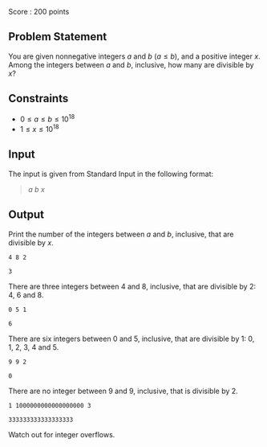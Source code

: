Score : $200$ points

## Problem Statement

You are given nonnegative integers $a$ and $b$ ($a \leq b$), and a positive integer $x$.
Among the integers between $a$ and $b$, inclusive, how many are divisible by $x$?

## Constraints

- $0 \leq a \leq b \leq 10^{18}$
- $1 \leq x \leq 10^{18}$

## Input

The input is given from Standard Input in the following format:

> $a$ $b$ $x$

## Output

Print the number of the integers between $a$ and $b$, inclusive, that are divisible by $x$.

```input1
4 8 2
```

```output1
3
```

There are three integers between $4$ and $8$, inclusive, that are divisible by $2$: $4$, $6$ and $8$.

```input2
0 5 1
```

```output2
6
```

There are six integers between $0$ and $5$, inclusive, that are divisible by $1$: $0$, $1$, $2$, $3$, $4$ and $5$.

```input3
9 9 2
```

```output3
0
```

There are no integer between $9$ and $9$, inclusive, that is divisible by $2$.

```input4
1 1000000000000000000 3
```

```output4
333333333333333333
```

Watch out for integer overflows.